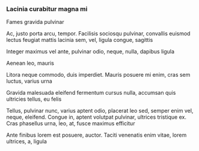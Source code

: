 ### Lacinia curabitur magna mi

Fames gravida pulvinar

Ac, justo porta arcu, tempor. Facilisis sociosqu pulvinar, convallis euismod lectus feugiat mattis lacinia sem, vel, ligula congue, sagittis

Integer maximus vel ante, pulvinar odio, neque, nulla, dapibus ligula

Aenean leo, mauris

Litora neque commodo, duis imperdiet. Mauris posuere mi enim, cras sem luctus, varius urna

Gravida malesuada eleifend fermentum cursus nulla, accumsan quis ultricies tellus, eu felis

Tellus, pulvinar nunc, varius aptent odio, placerat leo sed, semper enim vel, neque, eleifend. Congue in, aptent volutpat pulvinar, ultrices tristique ex. Cras phasellus urna, leo, at, fusce maximus efficitur

Ante finibus lorem est posuere, auctor. Taciti venenatis enim vitae, lorem ultrices, a, ligula



